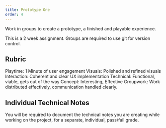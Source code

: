```yaml
---
title: Prototype One
order: 4
---
```


Work in groups to create a prototype, a finished and playable experience.

This is a 2 week assignment. Groups are required to use git for version control.

## Rubric
Playtime: 1 Minute of user engagement
Visuals: Polished and refined visuals
Interaction: Coherent and clear UX implementation
Technical: Functional, viable, gets out of the way
Concept: Interesting, Effective
Groupwork: Work distributed effectively, communication handled clearly.

## Individual Technical Notes
You will be required to document the technical notes you are creating while working on the project, for a separate, individual, pass/fail grade.